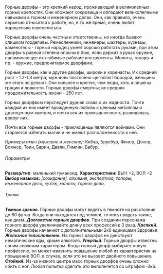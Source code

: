 Горные дворфы - это крепкий народ, проживающий в великолепных горных крепостях. Они обожают сокровища и обладают великолепными навыками в горном и инженерном делах. Они, как правило, очень серьезно относятся к работе, но, в то же время, очень любят хорошенько повеселиться.

Горные дворфы очень честны и ответственны, но иногда бывают слишком горделивы. Ремесленники, инженеры, шахтеры, кузнецы, каменотесы - горный народец умеет хорошо работать руками, при этом дворфы в равной степени опасны в бою, если держат в руках оружие, напоминающее их любимые рабочие инструменты. Молоты, топоры и пр. - оружие, предпочитаемое дворфами.

Горные дворфы, как и другие дворфы, широки и коренасты. Их средний рост -  1.2-1.3 метра; мужчины постоянно щеголяют бородой, женщины же этого не делают. Они сильнее и крепче, чем люди, хоть и лишены грации и ловкости. Горные дворфы смертны; их средняя продолжительность жизни - 250 лет.

Горных дворфвом перследует дурная слава о их жадности. Почти каждый их них имеет врожденную любовь к ценным металлам и драгоценным камням, и почти вся их промышленность развивалась вокруг них.

Почти все горные дворфы - приклюценцы являются войнами. Они стараются избегать магии и не имеют расположенности к ней.

*Примеры имен (мужские и женские):* Кибур, Бруебур, Финор, Донор, Бомнор, Тоин, Барин, Двали, Гимлин, Бабур.

###### Параметры
**Размер/тип:** маленький гуманоид.
**Характеристики:** ВЫН +2, ВОЛ +2
**Выбор навыков:** *\[созидание\], алхимия, экспертиза, топоры, инженерное дело, кутеж, молоты, горное дело.*

###### Трюки
***Темное зрение.*** Горные дворфы могут видеть в темноте на расстояние до 60 футов. Когда они находятся под землей, то могут видеть также, как днем.
***Долголетие горных дворфов.*** При создании персонажа горного дворфа увеличивайте длину всех профессий в 3 раза.
***Крепкий.*** Горные дворфы начаниют с дополнительными 2к6 единицами Здоровья.
***Железное телосложение.*** На горныз дворфов не действуют немагические яды, кроме алкоголя.
***Упертый.*** Горные дворфы известны своим сложным характером.  Когда горный дворф выбирает новую профессию, он может изменить повышение любой из характеристик на повышение ВОЛ, в случае, если это не вызовет двойного повышения.
***Стойкий.*** Из-за низкого центра масс горных дворфов очень сложно сбить с ног. Любая попытка сделать это выполняется со штрафом -2к6.